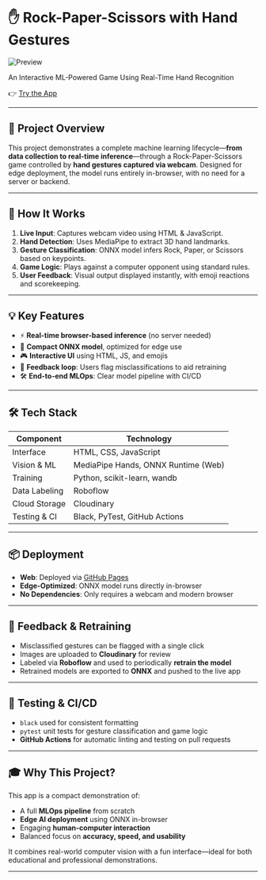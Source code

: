 # ✋ Rock-Paper-Scissors with Hand Gestures  
![Preview](preview.png)

An Interactive ML-Powered Game Using Real-Time Hand Recognition

👉 [Try the App](https://choepi.github.io/Praise_MLOps_Project/)

---

## 🎯 Project Overview

This project demonstrates a complete machine learning lifecycle—**from data collection to real-time inference**—through a Rock-Paper-Scissors game controlled by **hand gestures captured via webcam**. Designed for edge deployment, the model runs entirely in-browser, with no need for a server or backend.

---

## 🧠 How It Works

1. **Live Input**: Captures webcam video using HTML & JavaScript.
2. **Hand Detection**: Uses MediaPipe to extract 3D hand landmarks.
3. **Gesture Classification**: ONNX model infers Rock, Paper, or Scissors based on keypoints.
4. **Game Logic**: Plays against a computer opponent using standard rules.
5. **User Feedback**: Visual output displayed instantly, with emoji reactions and scorekeeping.

---

## 💡 Key Features

- ⚡ **Real-time browser-based inference** (no server needed)
- 🤖 **Compact ONNX model**, optimized for edge use
- 🎮 **Interactive UI** using HTML, JS, and emojis
- 📸 **Feedback loop**: Users flag misclassifications to aid retraining
- 🛠 **End-to-end MLOps**: Clear model pipeline with CI/CD

---

## 🛠 Tech Stack

| Component        | Technology                             |
|------------------|-----------------------------------------|
| Interface        | HTML, CSS, JavaScript                  |
| Vision & ML      | MediaPipe Hands, ONNX Runtime (Web)    |
| Training         | Python, scikit-learn, wandb            |
| Data Labeling    | Roboflow                               |
| Cloud Storage    | Cloudinary                             |
| Testing & CI     | Black, PyTest, GitHub Actions          |

---

## 📦 Deployment

- **Web**: Deployed via [GitHub Pages](https://choepi.github.io/Praise_MLOps_Project/)
- **Edge-Optimized**: ONNX model runs directly in-browser
- **No Dependencies**: Only requires a webcam and modern browser

---

## 🔁 Feedback & Retraining

- Misclassified gestures can be flagged with a single click
- Images are uploaded to **Cloudinary** for review
- Labeled via **Roboflow** and used to periodically **retrain the model**
- Retrained models are exported to **ONNX** and pushed to the live app

---

## 🧪 Testing & CI/CD

- `black` used for consistent formatting
- `pytest` unit tests for gesture classification and game logic
- **GitHub Actions** for automatic linting and testing on pull requests

---

## 🎓 Why This Project?

This app is a compact demonstration of:

- A full **MLOps pipeline** from scratch
- **Edge AI deployment** using ONNX in-browser
- Engaging **human-computer interaction**
- Balanced focus on **accuracy, speed, and usability**

It combines real-world computer vision with a fun interface—ideal for both educational and professional demonstrations.

---
